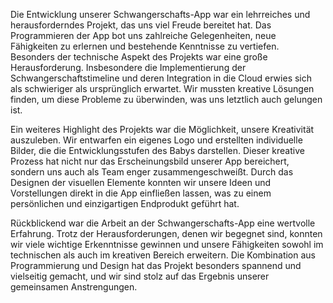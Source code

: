 Die Entwicklung unserer Schwangerschafts-App war ein lehrreiches und herausforderndes Projekt, das uns viel Freude bereitet hat. Das Programmieren der App bot uns zahlreiche Gelegenheiten, neue Fähigkeiten zu erlernen und bestehende Kenntnisse zu vertiefen. Besonders der technische Aspekt des Projekts war eine große Herausforderung. Insbesondere die Implementierung der Schwangerschaftstimeline und deren Integration in die Cloud erwies sich als schwieriger als ursprünglich erwartet. Wir mussten kreative Lösungen finden, um diese Probleme zu überwinden, was uns letztlich auch gelungen ist.

Ein weiteres Highlight des Projekts war die Möglichkeit, unsere Kreativität auszuleben. Wir entwarfen ein eigenes Logo und erstellten individuelle Bilder, die die Entwicklungsstufen des Babys darstellen. Dieser kreative Prozess hat nicht nur das Erscheinungsbild unserer App bereichert, sondern uns auch als Team enger zusammengeschweißt. Durch das Designen der visuellen Elemente konnten wir unsere Ideen und Vorstellungen direkt in die App einfließen lassen, was zu einem persönlichen und einzigartigen Endprodukt geführt hat.

Rückblickend war die Arbeit an der Schwangerschafts-App eine wertvolle Erfahrung. Trotz der Herausforderungen, denen wir begegnet sind, konnten wir viele wichtige Erkenntnisse gewinnen und unsere Fähigkeiten sowohl im technischen als auch im kreativen Bereich erweitern. Die Kombination aus Programmierung und Design hat das Projekt besonders spannend und vielseitig gemacht, und wir sind stolz auf das Ergebnis unserer gemeinsamen Anstrengungen.







